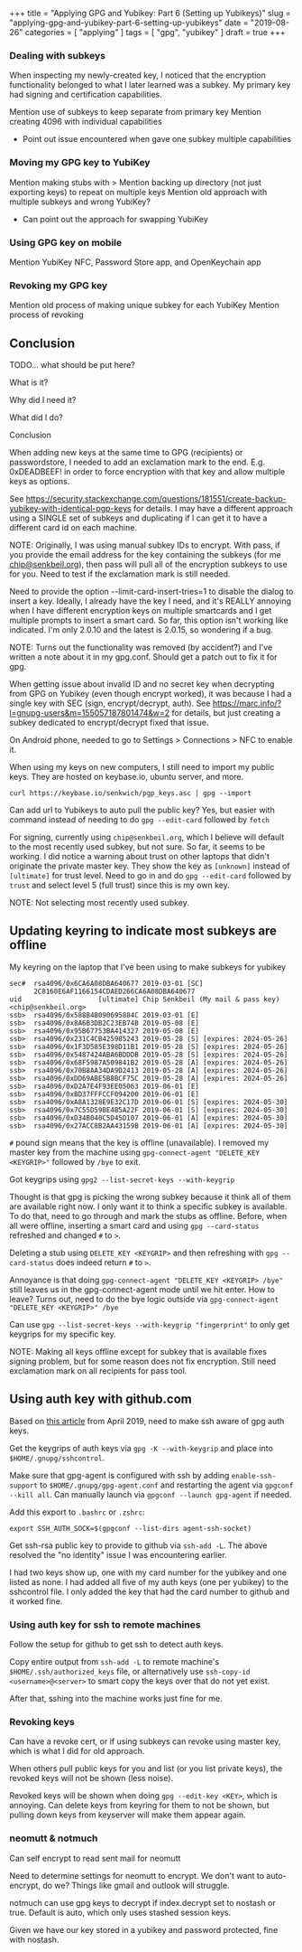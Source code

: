 +++
title = "Applying GPG and Yubikey: Part 6 (Setting up Yubikeys)"
slug = "applying-gpg-and-yubikey-part-6-setting-up-yubikeys"
date = "2019-08-26"
categories = [ "applying" ]
tags = [ "gpg", "yubikey" ]
draft = true
+++

### Dealing with subkeys

When inspecting my newly-created key, I noticed that the encryption
functionality belonged to what I later learned was a subkey. My primary key had
signing and certification capabilities.


Mention use of subkeys to keep separate from primary key
Mention creating 4096 with individual capabilities
- Point out issue encountered when gave one subkey multiple capabilities

### Moving my GPG key to YubiKey

Mention making stubs with >
Mention backing up directory (not just exporting keys) to repeat on multiple
keys
Mention old approach with multiple subkeys and wrong YubiKey?
- Can point out the approach for swapping YubiKey

### Using GPG key on mobile

Mention YubiKey NFC, Password Store app, and OpenKeychain app

### Revoking my GPG key

Mention old process of making unique subkey for each YubiKey
Mention process of revoking

## Conclusion

TODO... what should be put here?

What is it?

Why did I need it?

What did I do?

Conclusion

When adding new keys at the same time to GPG (recipients) or passwordstore, I needed to add an exclamation mark to the end. E.g. 0xDEADBEEF! in order to force encryption with that key and allow multiple keys as options.

See https://security.stackexchange.com/questions/181551/create-backup-yubikey-with-identical-pgp-keys
for details. I may have a different approach using a SINGLE set of subkeys and
duplicating if I can get it to have a different card id on each machine.

NOTE: Originally, I was using manual subkey IDs to encrypt. With pass, if you
provide the email address for the key containing the subkeys (for me
chip@senkbeil.org), then pass will pull all of the encryption subkeys to use
for you. Need to test if the exclamation mark is still needed.

Need to provide the option --limit-card-insert-tries=1 to disable the dialog to insert a key. Ideally, I already have the key I need, and it's REALLY annoying when I have different encryption keys on multiple smartcards and I get multiple prompts to insert a smart card. So far, this option isn't working like indicated. I'm only 2.0.10 and the latest is 2.0.15, so wondering if a bug.

NOTE: Turns out the functionality was removed (by accident?) and I've written a
note about it in my gpg.conf. Should get a patch out to fix it for gpg.

When getting issue about invalid ID and no secret key when decrypting from GPG on Yubikey (even though encrypt worked), it was because I had a single key with SEC (sign, encrypt/decrypt, auth). See https://marc.info/?l=gnupg-users&m=155057187801474&w=2 for details, but just creating a subkey dedicated to encrypt/decrypt fixed that issue.

On Android phone, needed to go to Settings > Connections > NFC to enable it.

When using my keys on new computers, I still need to import my public keys.
They are hosted on keybase.io, ubuntu server, and more.

```
curl https://keybase.io/senkwich/pgp_keys.asc | gpg --import
```

Can add url to Yubikeys to auto pull the public key? Yes, but easier with
command instead of needing to do `gpg --edit-card` followed by `fetch`

For signing, currently using `chip@senkbeil.org`, which I believe will
default to the most recently used subkey, but not sure. So far, it seems to
be working. I did notice a warning about trust on other laptops that didn't
originate the private master key. They show the key as `[unknown]` instead
of `[ultimate]` for trust level. Need to go in and do `gpg --edit-card`
followed by `trust` and select level 5 (full trust) since this is my own
key.

NOTE: Not selecting most recently used subkey.

## Updating keyring to indicate most subkeys are offline

My keyring on the laptop that I've been using to make subkeys for yubikey

```
sec#  rsa4096/0x6CA6A08DBA640677 2019-03-01 [SC]
      2C8160E6AF1166154CDAED266CA6A08DBA640677
uid                   [ultimate] Chip Senkbeil (My mail & pass key) <chip@senkbeil.org>
ssb>  rsa4096/0x588B4B090695884C 2019-03-01 [E]
ssb>  rsa4096/0x8A6B3DB2C23EB74B 2019-05-08 [E]
ssb>  rsa4096/0x95B67753BA414327 2019-05-08 [E]
ssb>  rsa4096/0x231C4CB425985243 2019-05-28 [S] [expires: 2024-05-26]
ssb>  rsa4096/0x1F3D585E398D11B1 2019-05-28 [S] [expires: 2024-05-26]
ssb>  rsa4096/0x5487424ABA6BDDDB 2019-05-28 [S] [expires: 2024-05-26]
ssb>  rsa4096/0x68F5987A509841B2 2019-05-28 [A] [expires: 2024-05-26]
ssb>  rsa4096/0x70B8AA34DA9D2413 2019-05-28 [A] [expires: 2024-05-26]
ssb>  rsa4096/0xDD69ABE5B8BCF75C 2019-05-28 [A] [expires: 2024-05-26]
ssb>  rsa4096/0xD2A7E4F93EE05063 2019-06-01 [E]
ssb>  rsa4096/0xBD37FFFCCF094200 2019-06-01 [E]
ssb>  rsa4096/0xA8A1328E9E32C17D 2019-06-01 [S] [expires: 2024-05-30]
ssb>  rsa4096/0x7C55D59BE4B5A22F 2019-06-01 [S] [expires: 2024-05-30]
ssb>  rsa4096/0xD34B040C5D45D107 2019-06-01 [A] [expires: 2024-05-30]
ssb>  rsa4096/0x27ACC8B2AA43159B 2019-06-01 [A] [expires: 2024-05-30]
```

`#` pound sign means that the key is offline (unavailable). I removed my
master key from the machine using `gpg-connect-agent "DELETE_KEY
<KEYGRIP>"` followed by `/bye` to exit.

Got keygrips using `gpg2 --list-secret-keys --with-keygrip`

Thought is that gpg is picking the wrong subkey because it think all of them
are available right now. I only want it to think a specific subkey is
available. To do that, need to go through and mark the stubs as offline.
Before, when all were offline, inserting a smart card and using `gpg
--card-status` refreshed and changed `#` to `>`.

Deleting a stub using `DELETE_KEY <KEYGRIP>` and then refreshing with `gpg
--card-status` does indeed return `#` to `>`.

Annoyance is that doing `gpg-connect-agent "DELETE_KEY <KEYGRIP> /bye"` still
leaves us in the gpg-connect-agent mode until we hit enter. How to leave? Turns out, need to do the bye logic outside via `gpg-connect-agent "DELETE_KEY <KEYGRIP>" /bye`

Can use `gpg --list-secret-keys --with-keygrip "fingerprint"` to only get
keygrips for my specific key.

NOTE: Making all keys offline except for subkey that is available fixes
signing problem, but for some reason does not fix encryption. Still need
exclamation mark on all recipients for pass tool.

## Using auth key with github.com

Based on [this article](https://opensource.com/article/19/4/gpg-subkeys-ssh)
from April 2019, need to make ssh aware of gpg auth keys.

Get the keygrips of auth keys via `gpg -K --with-keygrip` and place into
`$HOME/.gnupg/sshcontrol`.

Make sure that gpg-agent is configured with ssh by adding `enable-ssh-support`
to `$HOME/.gnupg/gpg-agent.conf` and restarting the agent via `gpgconf --kill
all`. Can manually launch via `gpgconf --launch gpg-agent` if needed.

Add this export to `.bashrc` or `.zshrc`:

```
export SSH_AUTH_SOCK=$(gpgconf --list-dirs agent-ssh-socket)
```

Get ssh-rsa public key to provide to github via `ssh-add -L`. The above
resolved the "no identity" issue I was encountering earlier.

I had two keys show up, one with my card number for the yubikey and one
listed as none. I had added all five of my auth keys (one per yubikey) to
the sshcontrol file. I only added the key that had the card number to
github and it worked fine.

### Using auth key for ssh to remote machines

Follow the setup for github to get ssh to detect auth keys.

Copy entire output from `ssh-add -L` to remote machine's
`$HOME/.ssh/authorized_keys` file, or alternatively use `ssh-copy-id
<username>@<server>` to smart copy the keys over that do not yet exist.

After that, sshing into the machine works just fine for me.

### Revoking keys

Can have a revoke cert, or if using subkeys can revoke using master key, which
is what I did for old approach.

When others pull public keys for you and list (or you list private keys), the
revoked keys will not be shown (less noise).

Revoked keys will be shown when doing `gpg --edit-key <KEY>`, which is
annoying. Can delete keys from keyring for them to not be shown, but pulling
down keys from keyserver will make them appear again.

### neomutt & notmuch

Can self encrypt to read sent mail for neomutt

Need to determine settings for neomutt to encrypt. We don't want to
auto-encrypt, do we? Things like gmail and outlook will struggle.

notmuch can use gpg keys to decrypt if index.decrypt set to nostash or true.
Default is auto, which only uses stashed session keys.

Given we have our key stored in a yubikey and password protected,
fine with nostash.
